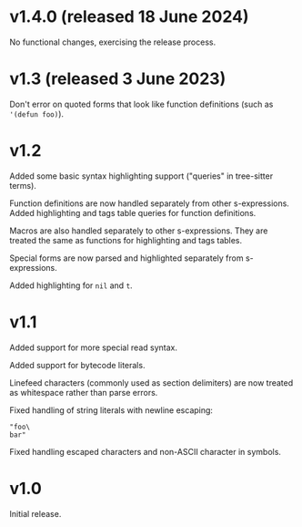 # v1.4.0 (released 18 June 2024)

No functional changes, exercising the release process.

# v1.3 (released 3 June 2023)

Don't error on quoted forms that look like function definitions (such
as `'(defun foo)`).

# v1.2

Added some basic syntax highlighting support ("queries" in tree-sitter
terms).

Function definitions are now handled separately from other
s-expressions. Added highlighting and tags table queries for function
definitions.

Macros are also handled separately to other s-expressions. They are
treated the same as functions for highlighting and tags tables.

Special forms are now parsed and highlighted separately from
s-expressions.

Added highlighting for `nil` and `t`.

# v1.1

Added support for more special read syntax.

Added support for bytecode literals.

Linefeed characters (commonly used as section delimiters) are now treated
as whitespace rather than parse errors.

Fixed handling of string literals with newline escaping:

```
"foo\
bar"
```

Fixed handling escaped characters and non-ASCII character in symbols.

# v1.0

Initial release.
